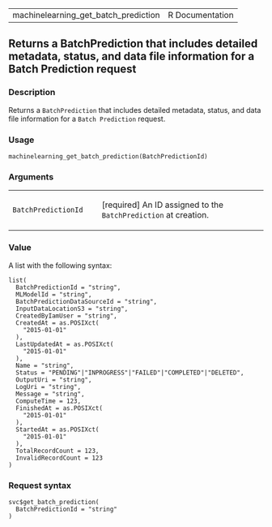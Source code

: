 <table style="width: 100%;">
<tbody>
<tr class="odd">
<td>machinelearning_get_batch_prediction</td>
<td style="text-align: right;">R Documentation</td>
</tr>
</tbody>
</table>

## Returns a BatchPrediction that includes detailed metadata, status, and data file information for a Batch Prediction request

### Description

Returns a `BatchPrediction` that includes detailed metadata, status, and
data file information for a `⁠Batch Prediction⁠` request.

### Usage

    machinelearning_get_batch_prediction(BatchPredictionId)

### Arguments

<table>
<colgroup>
<col style="width: 35%" />
<col style="width: 65%" />
</colgroup>
<tbody>
<tr class="odd">
<td><code
id="machinelearning_get_batch_prediction_:_BatchPredictionId">BatchPredictionId</code></td>
<td><p>[required] An ID assigned to the <code>BatchPrediction</code> at
creation.</p></td>
</tr>
</tbody>
</table>

### Value

A list with the following syntax:

    list(
      BatchPredictionId = "string",
      MLModelId = "string",
      BatchPredictionDataSourceId = "string",
      InputDataLocationS3 = "string",
      CreatedByIamUser = "string",
      CreatedAt = as.POSIXct(
        "2015-01-01"
      ),
      LastUpdatedAt = as.POSIXct(
        "2015-01-01"
      ),
      Name = "string",
      Status = "PENDING"|"INPROGRESS"|"FAILED"|"COMPLETED"|"DELETED",
      OutputUri = "string",
      LogUri = "string",
      Message = "string",
      ComputeTime = 123,
      FinishedAt = as.POSIXct(
        "2015-01-01"
      ),
      StartedAt = as.POSIXct(
        "2015-01-01"
      ),
      TotalRecordCount = 123,
      InvalidRecordCount = 123
    )

### Request syntax

    svc$get_batch_prediction(
      BatchPredictionId = "string"
    )
